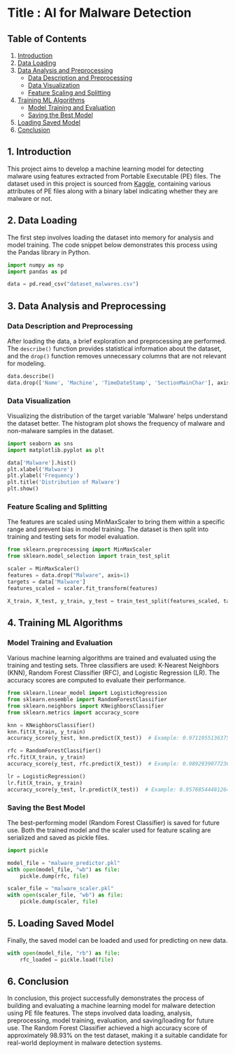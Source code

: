 
# Title : AI for Malware Detection 

## Table of Contents

1. [Introduction](#introduction)
2. [Data Loading](#data-loading)
3. [Data Analysis and Preprocessing](#data-analysis-and-preprocessing)
   - [Data Description and Preprocessing](#data-description-and-preprocessing)
   - [Data Visualization](#data-visualization)
   - [Feature Scaling and Splitting](#feature-scaling-and-splitting)
4. [Training ML Algorithms](#training-ml-algorithms)
   - [Model Training and Evaluation](#model-training-and-evaluation)
   - [Saving the Best Model](#saving-the-best-model)
5. [Loading Saved Model](#loading-saved-model)
6. [Conclusion](#conclusion)

## 1. Introduction <a name="introduction"></a>

This project aims to develop a machine learning model for detecting malware using features extracted from Portable Executable (PE) files. The dataset used in this project is sourced from [Kaggle](https://www.kaggle.com/datasets/amauricio/pe-files-malwares), containing various attributes of PE files along with a binary label indicating whether they are malware or not.

## 2. Data Loading <a name="data-loading"></a>

The first step involves loading the dataset into memory for analysis and model training. The code snippet below demonstrates this process using the Pandas library in Python.

```python
import numpy as np
import pandas as pd

data = pd.read_csv("dataset_malwares.csv")
```

## 3. Data Analysis and Preprocessing <a name="data-analysis-and-preprocessing"></a>

### Data Description and Preprocessing <a name="data-description-and-preprocessing"></a>

After loading the data, a brief exploration and preprocessing are performed. The `describe()` function provides statistical information about the dataset, and the `drop()` function removes unnecessary columns that are not relevant for modeling.

```python
data.describe()
data.drop(['Name', 'Machine', 'TimeDateStamp', 'SectionMainChar'], axis=1, inplace=True)
```

### Data Visualization <a name="data-visualization"></a>

Visualizing the distribution of the target variable 'Malware' helps understand the dataset better. The histogram plot shows the frequency of malware and non-malware samples in the dataset.

```python
import seaborn as sns
import matplotlib.pyplot as plt

data['Malware'].hist()
plt.xlabel('Malware')
plt.ylabel('Frequency')
plt.title('Distribution of Malware')
plt.show()
```

### Feature Scaling and Splitting <a name="feature-scaling-and-splitting"></a>

The features are scaled using MinMaxScaler to bring them within a specific range and prevent bias in model training. The dataset is then split into training and testing sets for model evaluation.

```python
from sklearn.preprocessing import MinMaxScaler
from sklearn.model_selection import train_test_split

scaler = MinMaxScaler()
features = data.drop("Malware", axis=1)
targets = data['Malware']
features_scaled = scaler.fit_transform(features)

X_train, X_test, y_train, y_test = train_test_split(features_scaled, targets, test_size=0.2, stratify=targets)
```

## 4. Training ML Algorithms <a name="training-ml-algorithms"></a>

### Model Training and Evaluation <a name="model-training-and-evaluation"></a>

Various machine learning algorithms are trained and evaluated using the training and testing sets. Three classifiers are used: K-Nearest Neighbors (KNN), Random Forest Classifier (RFC), and Logistic Regression (LR). The accuracy scores are computed to evaluate their performance.

```python
from sklearn.linear_model import LogisticRegression
from sklearn.ensemble import RandomForestClassifier
from sklearn.neighbors import KNeighborsClassifier
from sklearn.metrics import accuracy_score

knn = KNeighborsClassifier()
knn.fit(X_train, y_train)
accuracy_score(y_test, knn.predict(X_test))  # Example: 0.9711955136375223

rfc = RandomForestClassifier()
rfc.fit(X_train, y_train)
accuracy_score(y_test, rfc.predict(X_test))  # Example: 0.9892939077236809

lr = LogisticRegression()
lr.fit(X_train, y_train)
accuracy_score(y_test, lr.predict(X_test))  # Example: 0.9576854448126434
```

### Saving the Best Model <a name="saving-the-best-model"></a>

The best-performing model (Random Forest Classifier) is saved for future use. Both the trained model and the scaler used for feature scaling are serialized and saved as pickle files.

```python
import pickle

model_file = "malware_predictor.pkl"
with open(model_file, "wb") as file:
    pickle.dump(rfc, file)

scaler_file = "malware_scaler.pkl"
with open(scaler_file, "wb") as file:
    pickle.dump(scaler, file)
```

## 5. Loading Saved Model <a name="loading-saved-model"></a>

Finally, the saved model can be loaded and used for predicting on new data.

```python
with open(model_file, "rb") as file:
    rfc_loaded = pickle.load(file)
```

## 6. Conclusion <a name="conclusion"></a>

In conclusion, this project successfully demonstrates the process of building and evaluating a machine learning model for malware detection using PE file features. The steps involved data loading, analysis, preprocessing, model training, evaluation, and saving/loading for future use. The Random Forest Classifier achieved a high accuracy score of approximately 98.93% on the test dataset, making it a suitable candidate for real-world deployment in malware detection systems.

